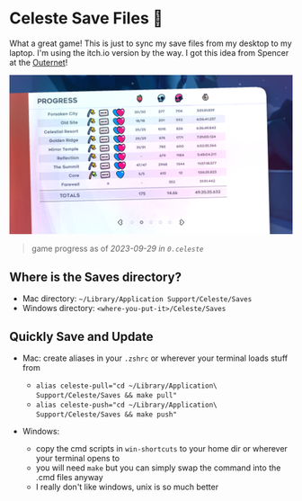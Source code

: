 # Celeste Save Files :strawberry:

What a great game! This is just to sync my save files from my desktop to my laptop. 
I'm using the itch.io version by the way. I got this idea from Spencer at the [Outernet](https://github.com/hackclub/outernet)!

![game progress](screenshots/2023-09-29.png)
> game progress as of *2023-09-29 in `0.celeste`*

## Where is the Saves directory?

- Mac directory: `~/Library/Application Support/Celeste/Saves`
- Windows directory: `<where-you-put-it>/Celeste/Saves`

## Quickly Save and Update

- Mac: create aliases in your `.zshrc` or wherever your terminal loads stuff from
    - `alias celeste-pull="cd ~/Library/Application\ Support/Celeste/Saves && make pull"`
    - `alias celeste-push="cd ~/Library/Application\ Support/Celeste/Saves && make push"`

- Windows:
    - copy the cmd scripts in `win-shortcuts` to your home dir or wherever your terminal opens to
    - you will need `make` but you can simply swap the command into the .cmd files anyway
    - I really don't like windows, unix is so much better
